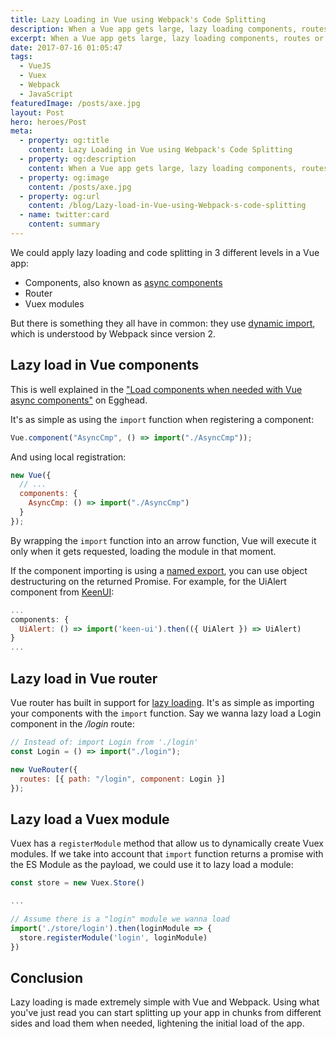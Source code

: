 ```yaml
---
title: Lazy Loading in Vue using Webpack's Code Splitting
description: When a Vue app gets large, lazy loading components, routes or Vuex modules using Webpack's code splitting will boost it by loading pieces of code only when needed.
excerpt: When a Vue app gets large, lazy loading components, routes or Vuex modules using Webpack's code splitting will boost it by loading pieces of code only when needed.
date: 2017-07-16 01:05:47
tags:
  - VueJS
  - Vuex
  - Webpack
  - JavaScript
featuredImage: /posts/axe.jpg
layout: Post
hero: heroes/Post
meta:
  - property: og:title
    content: Lazy Loading in Vue using Webpack's Code Splitting
  - property: og:description
    content: When a Vue app gets large, lazy loading components, routes or Vuex modules using Webpack's code splitting will boost it by loading pieces of code only when needed.
  - property: og:image
    content: /posts/axe.jpg
  - property: og:url
    content: /blog/Lazy-load-in-Vue-using-Webpack-s-code-splitting
  - name: twitter:card
    content: summary
---
```


We could apply lazy loading and code splitting in 3 different levels in a Vue app:

- Components, also known as [async components](https://vuejs.org/v2/guide/components.html#Async-Components)
- Router
- Vuex modules

But there is something they all have in common: they use [dynamic import](https://github.com/tc39/proposal-dynamic-import), which is understood by Webpack since version 2.

## Lazy load in Vue components

This is well explained in the ["Load components when needed with Vue async components"](https://egghead.io/lessons/load-components-when-needed-with-vue-async-components) on Egghead.

It's as simple as using the `import` function when registering a component:

```javascript
Vue.component("AsyncCmp", () => import("./AsyncCmp"));
```

And using local registration:

```javascript
new Vue({
  // ...
  components: {
    AsyncCmp: () => import("./AsyncCmp")
  }
});
```

By wrapping the `import` function into an arrow function, Vue will execute it only when it gets requested, loading the module in that moment.

If the component importing is using a [named export](http://2ality.com/2014/09/es6-modules-final.html#named-exports-several-per-module), you can use object destructuring on the returned Promise. For example, for the UiAlert component from [KeenUI](https://github.com/JosephusPaye/Keen-UI):

```javascript
...
components: {
  UiAlert: () => import('keen-ui').then(({ UiAlert }) => UiAlert)
}
...
```

## Lazy load in Vue router

Vue router has built in support for [lazy loading](https://router.vuejs.org/en/advanced/lazy-loading.html). It's as simple as importing your components with the `import` function. Say we wanna lazy load a Login component in the _/login_ route:

```javascript
// Instead of: import Login from './login'
const Login = () => import("./login");

new VueRouter({
  routes: [{ path: "/login", component: Login }]
});
```

## Lazy load a Vuex module

Vuex has a `registerModule` method that allow us to dynamically create Vuex modules. If we take into account that `import` function returns a promise with the ES Module as the payload, we could use it to lazy load a module:

```javascript
const store = new Vuex.Store()

...

// Assume there is a "login" module we wanna load
import('./store/login').then(loginModule => {
  store.registerModule('login', loginModule)
})
```

## Conclusion

Lazy loading is made extremely simple with Vue and Webpack. Using what you've just read you can start splitting up your app in chunks from different sides and load them when needed, lightening the initial load of the app.
